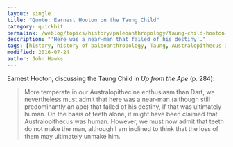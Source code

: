 ```yaml
---
layout: single
title: "Quote: Earnest Hooton on the Taung Child"
category: quickbit
permalink: /weblog/topics/history/paleoanthropology/taung-child-hooton-quote-2016.html
description: "'Here was a near-man that failed of his destiny'."
tags: [history, history of paleoanthropology, Taung, Australopithecus africanus, Earnest Hooton]
modified: 2016-07-24
author: John Hawks
---
```


Earnest Hooton, discussing the Taung Child in <em>Up from the Ape</em> (p. 284): 

<blockquote>More temperate in our Australopithecine enthusiasm than Dart, we nevertheless must admit that here was a near-man (although still predominantly an ape) that failed of his destiny, if that was ultimately human. On the basis of teeth alone, it might have been claimed that Australopithecus was human. However, we must now admit that teeth do not make the man, although I am inclined to think that the loss of them may ultimately unmake him.</blockquote>
